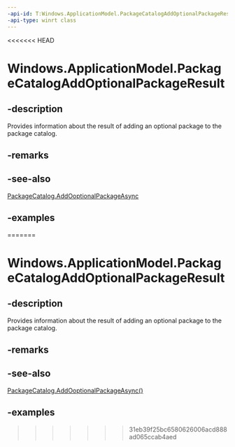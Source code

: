```yaml
---
-api-id: T:Windows.ApplicationModel.PackageCatalogAddOptionalPackageResult
-api-type: winrt class
---
```


<!-- Class syntax.
public class PackageCatalogAddOptionalPackageResult
-->

<<<<<<< HEAD
# Windows.ApplicationModel.PackageCatalogAddOptionalPackageResult

## -description
Provides information about the result of adding an optional package to the package catalog.

## -remarks

## -see-also
[PackageCatalog.AddOoptionalPackageAsync](packagecatalog_addoptionalpackageasync_922156115.md)

## -examples
=======
# Windows.ApplicationModel.PackageCatalogAddOptionalPackageResult

## -description
Provides information about the result of adding an optional package to the package catalog.

## -remarks

## -see-also
[PackageCatalog.AddOoptionalPackageAsync()](packagecatalog_addoptionalpackageasync_922156115.md)

## -examples
>>>>>>> 31eb39f25bc6580626006acd888ad065ccab4aed
